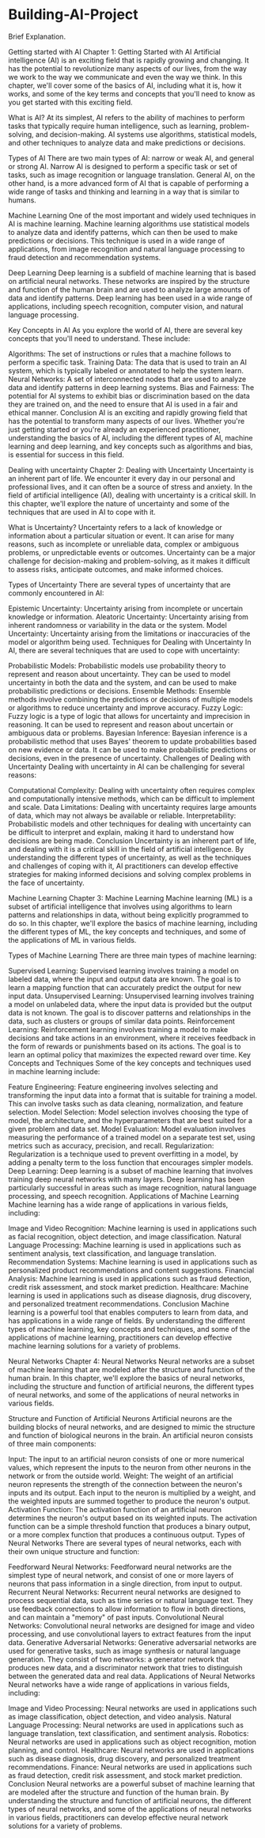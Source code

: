 # Building-AI-Project
Brief Explanation.

Getting started with AI
Chapter 1: Getting Started with AI
Artificial intelligence (AI) is an exciting field that is rapidly growing and changing. It has the potential to revolutionize many aspects of our lives, from the way we work to the way we communicate and even the way we think. In this chapter, we'll cover some of the basics of AI, including what it is, how it works, and some of the key terms and concepts that you'll need to know as you get started with this exciting field.

What is AI?
At its simplest, AI refers to the ability of machines to perform tasks that typically require human intelligence, such as learning, problem-solving, and decision-making. AI systems use algorithms, statistical models, and other techniques to analyze data and make predictions or decisions.

Types of AI
There are two main types of AI: narrow or weak AI, and general or strong AI. Narrow AI is designed to perform a specific task or set of tasks, such as image recognition or language translation. General AI, on the other hand, is a more advanced form of AI that is capable of performing a wide range of tasks and thinking and learning in a way that is similar to humans.

Machine Learning
One of the most important and widely used techniques in AI is machine learning. Machine learning algorithms use statistical models to analyze data and identify patterns, which can then be used to make predictions or decisions. This technique is used in a wide range of applications, from image recognition and natural language processing to fraud detection and recommendation systems.

Deep Learning
Deep learning is a subfield of machine learning that is based on artificial neural networks. These networks are inspired by the structure and function of the human brain and are used to analyze large amounts of data and identify patterns. Deep learning has been used in a wide range of applications, including speech recognition, computer vision, and natural language processing.

Key Concepts in AI
As you explore the world of AI, there are several key concepts that you'll need to understand. These include:

Algorithms: The set of instructions or rules that a machine follows to perform a specific task.
Training Data: The data that is used to train an AI system, which is typically labeled or annotated to help the system learn.
Neural Networks: A set of interconnected nodes that are used to analyze data and identify patterns in deep learning systems.
Bias and Fairness: The potential for AI systems to exhibit bias or discrimination based on the data they are trained on, and the need to ensure that AI is used in a fair and ethical manner.
Conclusion
AI is an exciting and rapidly growing field that has the potential to transform many aspects of our lives. Whether you're just getting started or you're already an experienced practitioner, understanding the basics of AI, including the different types of AI, machine learning and deep learning, and key concepts such as algorithms and bias, is essential for success in this field.

Dealing with uncertainty
Chapter 2: Dealing with Uncertainty
Uncertainty is an inherent part of life. We encounter it every day in our personal and professional lives, and it can often be a source of stress and anxiety. In the field of artificial intelligence (AI), dealing with uncertainty is a critical skill. In this chapter, we'll explore the nature of uncertainty and some of the techniques that are used in AI to cope with it.

What is Uncertainty?
Uncertainty refers to a lack of knowledge or information about a particular situation or event. It can arise for many reasons, such as incomplete or unreliable data, complex or ambiguous problems, or unpredictable events or outcomes. Uncertainty can be a major challenge for decision-making and problem-solving, as it makes it difficult to assess risks, anticipate outcomes, and make informed choices.

Types of Uncertainty
There are several types of uncertainty that are commonly encountered in AI:

Epistemic Uncertainty: Uncertainty arising from incomplete or uncertain knowledge or information.
Aleatoric Uncertainty: Uncertainty arising from inherent randomness or variability in the data or the system.
Model Uncertainty: Uncertainty arising from the limitations or inaccuracies of the model or algorithm being used.
Techniques for Dealing with Uncertainty
In AI, there are several techniques that are used to cope with uncertainty:

Probabilistic Models: Probabilistic models use probability theory to represent and reason about uncertainty. They can be used to model uncertainty in both the data and the system, and can be used to make probabilistic predictions or decisions.
Ensemble Methods: Ensemble methods involve combining the predictions or decisions of multiple models or algorithms to reduce uncertainty and improve accuracy.
Fuzzy Logic: Fuzzy logic is a type of logic that allows for uncertainty and imprecision in reasoning. It can be used to represent and reason about uncertain or ambiguous data or problems.
Bayesian Inference: Bayesian inference is a probabilistic method that uses Bayes' theorem to update probabilities based on new evidence or data. It can be used to make probabilistic predictions or decisions, even in the presence of uncertainty.
Challenges of Dealing with Uncertainty
Dealing with uncertainty in AI can be challenging for several reasons:

Computational Complexity: Dealing with uncertainty often requires complex and computationally intensive methods, which can be difficult to implement and scale.
Data Limitations: Dealing with uncertainty requires large amounts of data, which may not always be available or reliable.
Interpretability: Probabilistic models and other techniques for dealing with uncertainty can be difficult to interpret and explain, making it hard to understand how decisions are being made.
Conclusion
Uncertainty is an inherent part of life, and dealing with it is a critical skill in the field of artificial intelligence. By understanding the different types of uncertainty, as well as the techniques and challenges of coping with it, AI practitioners can develop effective strategies for making informed decisions and solving complex problems in the face of uncertainty.

Machine Learning
Chapter 3: Machine Learning
Machine learning (ML) is a subset of artificial intelligence that involves using algorithms to learn patterns and relationships in data, without being explicitly programmed to do so. In this chapter, we'll explore the basics of machine learning, including the different types of ML, the key concepts and techniques, and some of the applications of ML in various fields.

Types of Machine Learning
There are three main types of machine learning:

Supervised Learning: Supervised learning involves training a model on labeled data, where the input and output data are known. The goal is to learn a mapping function that can accurately predict the output for new input data.
Unsupervised Learning: Unsupervised learning involves training a model on unlabeled data, where the input data is provided but the output data is not known. The goal is to discover patterns and relationships in the data, such as clusters or groups of similar data points.
Reinforcement Learning: Reinforcement learning involves training a model to make decisions and take actions in an environment, where it receives feedback in the form of rewards or punishments based on its actions. The goal is to learn an optimal policy that maximizes the expected reward over time.
Key Concepts and Techniques
Some of the key concepts and techniques used in machine learning include:

Feature Engineering: Feature engineering involves selecting and transforming the input data into a format that is suitable for training a model. This can involve tasks such as data cleaning, normalization, and feature selection.
Model Selection: Model selection involves choosing the type of model, the architecture, and the hyperparameters that are best suited for a given problem and data set.
Model Evaluation: Model evaluation involves measuring the performance of a trained model on a separate test set, using metrics such as accuracy, precision, and recall.
Regularization: Regularization is a technique used to prevent overfitting in a model, by adding a penalty term to the loss function that encourages simpler models.
Deep Learning: Deep learning is a subset of machine learning that involves training deep neural networks with many layers. Deep learning has been particularly successful in areas such as image recognition, natural language processing, and speech recognition.
Applications of Machine Learning
Machine learning has a wide range of applications in various fields, including:

Image and Video Recognition: Machine learning is used in applications such as facial recognition, object detection, and image classification.
Natural Language Processing: Machine learning is used in applications such as sentiment analysis, text classification, and language translation.
Recommendation Systems: Machine learning is used in applications such as personalized product recommendations and content suggestions.
Financial Analysis: Machine learning is used in applications such as fraud detection, credit risk assessment, and stock market prediction.
Healthcare: Machine learning is used in applications such as disease diagnosis, drug discovery, and personalized treatment recommendations.
Conclusion
Machine learning is a powerful tool that enables computers to learn from data, and has applications in a wide range of fields. By understanding the different types of machine learning, key concepts and techniques, and some of the applications of machine learning, practitioners can develop effective machine learning solutions for a variety of problems.

Neural Networks
Chapter 4: Neural Networks
Neural networks are a subset of machine learning that are modeled after the structure and function of the human brain. In this chapter, we'll explore the basics of neural networks, including the structure and function of artificial neurons, the different types of neural networks, and some of the applications of neural networks in various fields.

Structure and Function of Artificial Neurons
Artificial neurons are the building blocks of neural networks, and are designed to mimic the structure and function of biological neurons in the brain. An artificial neuron consists of three main components:

Input: The input to an artificial neuron consists of one or more numerical values, which represent the inputs to the neuron from other neurons in the network or from the outside world.
Weight: The weight of an artificial neuron represents the strength of the connection between the neuron's inputs and its output. Each input to the neuron is multiplied by a weight, and the weighted inputs are summed together to produce the neuron's output.
Activation Function: The activation function of an artificial neuron determines the neuron's output based on its weighted inputs. The activation function can be a simple threshold function that produces a binary output, or a more complex function that produces a continuous output.
Types of Neural Networks
There are several types of neural networks, each with their own unique structure and function:

Feedforward Neural Networks: Feedforward neural networks are the simplest type of neural network, and consist of one or more layers of neurons that pass information in a single direction, from input to output.
Recurrent Neural Networks: Recurrent neural networks are designed to process sequential data, such as time series or natural language text. They use feedback connections to allow information to flow in both directions, and can maintain a "memory" of past inputs.
Convolutional Neural Networks: Convolutional neural networks are designed for image and video processing, and use convolutional layers to extract features from the input data.
Generative Adversarial Networks: Generative adversarial networks are used for generative tasks, such as image synthesis or natural language generation. They consist of two networks: a generator network that produces new data, and a discriminator network that tries to distinguish between the generated data and real data.
Applications of Neural Networks
Neural networks have a wide range of applications in various fields, including:

Image and Video Processing: Neural networks are used in applications such as image classification, object detection, and video analysis.
Natural Language Processing: Neural networks are used in applications such as language translation, text classification, and sentiment analysis.
Robotics: Neural networks are used in applications such as object recognition, motion planning, and control.
Healthcare: Neural networks are used in applications such as disease diagnosis, drug discovery, and personalized treatment recommendations.
Finance: Neural networks are used in applications such as fraud detection, credit risk assessment, and stock market prediction.
Conclusion
Neural networks are a powerful subset of machine learning that are modeled after the structure and function of the human brain. By understanding the structure and function of artificial neurons, the different types of neural networks, and some of the applications of neural networks in various fields, practitioners can develop effective neural network solutions for a variety of problems.
